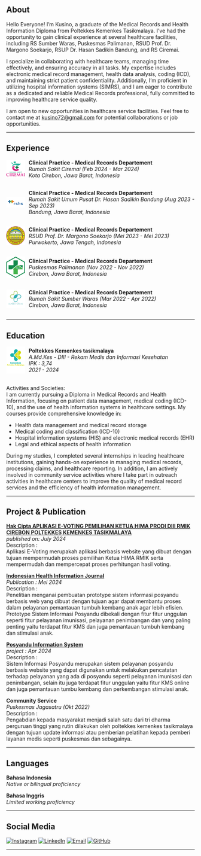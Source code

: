 ## About  

Hello Everyone! I’m Kusino, a graduate of the Medical Records and Health Information Diploma from Poltekkes Kemenkes Tasikmalaya. I’ve had the opportunity to gain clinical experience at several healthcare facilities, including RS Sumber Waras, Puskesmas Palimanan, RSUD Prof. Dr. Margono Soekarjo, RSUP Dr. Hasan Sadikin Bandung, and RS Ciremai.

I specialize in collaborating with healthcare teams, managing time effectively, and ensuring accuracy in all tasks. My expertise includes electronic medical record management, health data analysis, coding (ICD), and maintaining strict patient confidentiality. Additionally, I’m proficient in utilizing hospital information systems (SIMRS), and I am eager to contribute as a dedicated and reliable Medical Records professional, fully committed to improving healthcare service quality.

I am open to new opportunities in healthcare service facilities. Feel free to contact me at kusino72@gmail.com for potential collaborations or job opportunities.  

___

## Experience

<style>
  .responsive-container {
    display: flex;
    align-items: center;
    padding-bottom: 10px; /* Perbaiki typo dari padding-buttom menjadi padding-bottom */
  }

  .hospital-logo {
    width: 50px; /* ukuran default */
    margin-right: 10px; /* Menambahkan margin kanan agar ada jarak antara logo dan teks */
  }

  @media (max-width: 600px) {
    .hospital-logo {
      display: none; /* Menyembunyikan logo pada layar kecil */
    }
  }

  .clinical-practice {
    margin-bottom: 20px; /* Tambahkan jarak bawah untuk pemisahan */
  }
</style>

<div class="responsive-container clinical-practice">
  <img src="assets/rs_ciremai.png" alt="Hospital Logo" class="hospital-logo">
  <div>
    <strong>Clinical Practice - Medical Records Departement</strong><br>
    <em>Rumah Sakit Ciremai (Feb 2024 - Mar 2024)</em><br>
    <em>Kota Cirebon, Jawa Barat, Indonesia</em>
  </div>
</div>

<div class="responsive-container clinical-practice">
  <img src="assets/rshs.png" alt="Hospital Logo" class="hospital-logo">
    <div>
    <strong>Clinical Practice - Medical Records Departement</strong><br>
    <em>Rumah Sakit Umum Pusat Dr. Hasan Sadikin Bandung (Aug 2023 - Sep 2023)</em><br>
    <em>Bandung, Jawa Barat, Indonesia</em>
  </div>
</div>

<div class="responsive-container clinical-practice">
  <img src="assets/margono.png" alt="Hospital Logo" class="hospital-logo">
    <div>
    <strong>Clinical Practice - Medical Records Departement</strong><br>
    <em>RSUD Prof. Dr. Margono Soekarjo (Mei 2023 - Mei 2023)</em><br>
    <em>Purwokerto, Jawa Tengah, Indonesia</em>
  </div>
</div>

<div class="responsive-container clinical-practice">
  <img src="assets/pkm.png" alt="Hospital Logo" class="hospital-logo">
    <div>
    <strong>Clinical Practice - Medical Records Departement</strong><br>
    <em>Puskesmas Palimanan (Nov 2022 - Nov 2022)</em><br>
    <em>Cirebon, Jawa Barat, Indonesia</em>
  </div>
</div>

<div class="responsive-container clinical-practice">
  <img src="assets/sw.png" alt="Hospital Logo" class="hospital-logo">
    <div>
    <strong>Clinical Practice - Medical Records Departement</strong><br>
    <em>Rumah Sakit Sumber Waras (Mar 2022 - Apr 2022)</em><br>
    <em>Cirebon, Jawa Barat, Indonesia</em>
  </div>
</div>

___

## Education
<div class="responsive-container clinical-practice">
  <img src="assets/poltek2.png" alt="Hospital Logo" class="hospital-logo">
    <div>
    <strong>Poltekkes Kemenkes tasikmalaya</strong><br>
    <em>A.Md.Kes - DIII - Rekam Medis dan Informasi Kesehatan</em><br>
    <em>IPK : 3,74</em><br>
    <em>2021 - 2024</em>
  </div>
</div>

Activities and Societies:  
I am currently pursuing a Diploma in Medical Records and Health Information, focusing on patient data management, medical coding (ICD-10), and the use of health information systems in healthcare settings. My courses provide comprehensive knowledge in:  
- Health data management and medical record storage
- Medical coding and classification (ICD-10)
- Hospital information systems (HIS) and electronic medical records (EHR)
- Legal and ethical aspects of health information

During my studies, I completed several internships in leading healthcare institutions, gaining hands-on experience in managing medical records, processing claims, and healthcare reporting. In addition, I am actively involved in community service activities where I take part in outreach activities in healthcare centers to improve the quality of medical record services and the efficiency of health information management.  

___

## Project & Publication

**[Hak Cipta APLIKASI E-VOTING PEMILIHAN KETUA HIMA PRODI DIII RMIK CIREBON POLTEKKES KEMENKES TASIKMALAYA](https://e-hakcipta.dgip.go.id/index.php/c?code=NzAwMGVhNjI2NTE1NzlmZjVkMzZkNzBmZGMwNWI1MDEK)**  
*published on: July 2024*  
Description :  
Aplikasi E-Voting merupakah aplikasi berbasis website yang dibuat dengan tujuan mempermudah proses pemilihan Ketua HIMA RMIK serta mempermudah dan mempercepat proses perhitungan hasil voting.

**[Indonesian Health Information Journal](https://ojs.poltekkes-malang.ac.id/index.php/JIKI/article/view/4430)**  
*Publication : Mei 2024*  
Description :  
Penelitian menganai pembuatan prototype sistem informasi posyandu berbasis web yang dibuat dengan tujuan agar dapat membantu proses dalam pelayanan pemantauan tumbuh kembang anak agar lebih efisien. Prototype Sistem Informasi Posyandu dibekali dengan fitur fitur unggulan seperti fitur pelayanan imunisasi, pelayanan penimbangan dan yang paling penting yaitu terdapat fitur KMS dan juga pemantauan tumbuh kembang dan stimulasi anak.  

**[Posyandu Information System](http://118.97.196.34:8070/sipandu)**  
*project : Apr 2024*  
Description :  
Sistem Informasi Posyandu merupakan sistem pelayanan posyandu berbasis website yang dapat digunakan untuk melakukan pencatatan terhadap pelayanan yang ada di posyandu seperti pelayanan imunisasi dan penimbangan, selain itu juga terdapat fitur unggulan yaitu fitur KMS online dan juga pemantauan tumbu kembang dan perkembangan stimulasi anak.  

**Community Service**  
*Puskesmas Jagasatru (Okt 2022)*  
Description :  
Pengabdian kepada masyarakat menjadi salah satu dari tri dharma perguruan tinggi yang rutin dilakukan oleh poltekkes kemenkes tasikmalaya dengan tujuan update informasi atau pemberian pelatihan kepada pemberi layanan medis seperti puskesmas dan sebagainya.  

___

## Languages  
**Bahasa Indonesia**  
*Native or bilingual proficiency*  

**Bahasa Inggris**  
*Limited working proficiency*  

___

## Social Media  
[![Instagram](https://upload.wikimedia.org/wikipedia/commons/a/a5/Instagram_icon.png)](https://instagram.com/ksnlsdntr)
[![LinkedIn](https://upload.wikimedia.org/wikipedia/commons/0/01/LinkedIn_icon.svg)](https://www.linkedin.com/in/kusino-lusdiantoro)
[![Email](https://upload.wikimedia.org/wikipedia/commons/4/4f/Gmail_Logo.png)](mailto:your-kusino72@gmail.com)
[![GitHub](https://upload.wikimedia.org/wikipedia/commons/9/91/Octicons-mark-github.svg)](https://github.com/kusinolusdiantoro)  

___








